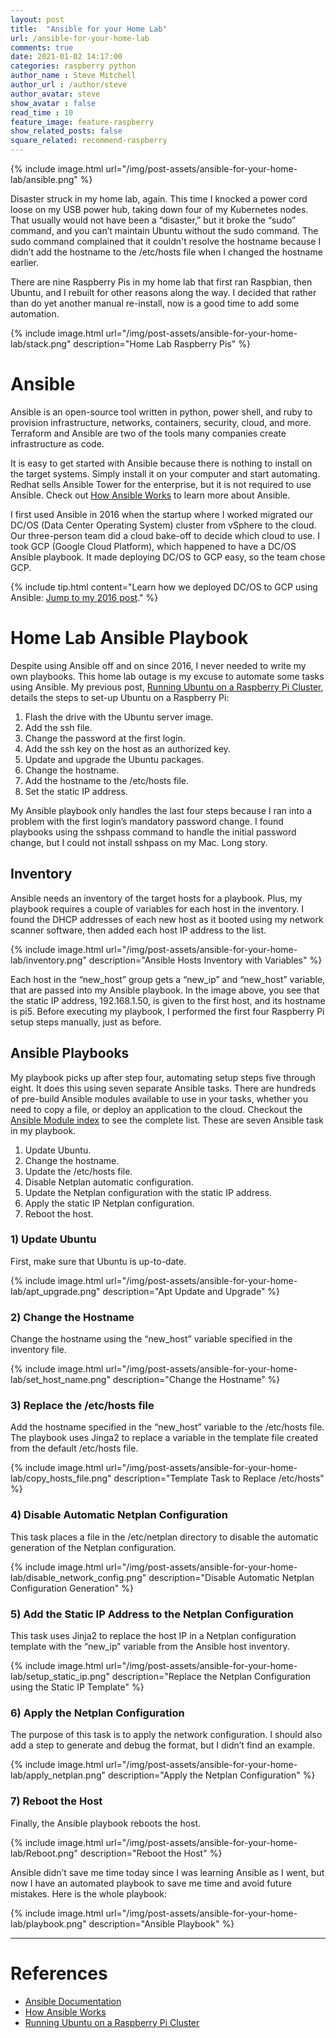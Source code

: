 ```yaml
---
layout: post
title:  "Ansible for your Home Lab"
url: /ansible-for-your-home-lab
comments: true
date: 2021-01-02 14:17:00
categories: raspberry python
author_name : Steve Mitchell
author_url : /author/steve
author_avatar: steve
show_avatar : false
read_time : 10
feature_image: feature-raspberry
show_related_posts: false
square_related: recommend-raspberry
---
```

{% include image.html url="/img/post-assets/ansible-for-your-home-lab/ansible.png" %}

Disaster struck in my home lab, again. This time I knocked a power cord loose on my USB power hub, taking down four of my Kubernetes nodes. That usually would not have been a “disaster,” but it broke the “sudo” command, and you can’t maintain Ubuntu without the sudo command. The sudo command complained that it couldn't resolve the hostname because I didn’t add the hostname to the /etc/hosts file when I changed the hostname earlier.

There are nine Raspberry Pis in my home lab that first ran Raspbian, then Ubuntu, and I rebuilt for other reasons along the way. I decided that rather than do yet another manual re-install, now is a good time to add some automation.

{% include image.html url="/img/post-assets/ansible-for-your-home-lab/stack.png" description="Home Lab Raspberry Pis" %}

# Ansible
Ansible is an open-source tool written in python, power shell, and ruby to provision infrastructure, networks, containers, security, cloud, and more. Terraform and Ansible are two of the tools many companies create infrastructure as code. 

It is easy to get started with Ansible because there is nothing to install on the target systems. Simply install it on your computer and start automating. Redhat sells Ansible Tower for the enterprise, but it is not required to use Ansible. Check out [How Ansible Works](https://www.ansible.com/overview/how-ansible-works) to learn more about Ansible.

I first used Ansible in 2016 when the startup where I worked migrated our DC/OS (Data Center Operating System) cluster from vSphere to the cloud. Our three-person team did a cloud bake-off to decide which cloud to use. I took GCP (Google Cloud Platform), which happened to have a DC/OS Ansible playbook. It made deploying DC/OS to GCP easy, so the team chose GCP.

{% include tip.html content="Learn how we deployed DC/OS to GCP using Ansible: <a href='/dcos-on-gcp'>Jump to my 2016 post</a>." %}

# Home Lab Ansible Playbook

Despite using Ansible off and on since 2016, I never needed to write my own playbooks. This home lab outage is my excuse to automate some tasks using Ansible. My previous post, [Running Ubuntu on a Raspberry Pi Cluster](/running-ubuntu-on-rpi), details the steps to set-up Ubuntu on a Raspberry Pi:

1. Flash the drive with the Ubuntu server image.
1. Add the ssh file.
1. Change the password at the first login.
1. Add the ssh key on the host as an authorized key.
1. Update and upgrade the Ubuntu packages.
1. Change the hostname.
1. Add the hostname to the /etc/hosts file.
1. Set the static IP address.

My Ansible playbook only handles the last four steps because I ran into a problem with the first login’s mandatory password change. I found playbooks using the sshpass command to handle the initial password change, but I could not install sshpass on my Mac. Long story.

## Inventory
Ansible needs an inventory of the target hosts for a playbook. Plus, my playbook requires a couple of variables for each host in the inventory. I found the DHCP addresses of each new host as it booted using my network scanner software, then added each host IP address to the list.

{% include image.html url="/img/post-assets/ansible-for-your-home-lab/inventory.png" description="Ansible Hosts Inventory with Variables" %}

Each host in the “new_host” group gets a “new_ip” and “new_host” variable, that are passed into my Ansible playbook. In the image above, you see that the static IP address, 192.168.1.50, is given to the first host, and its hostname is pi5. Before executing my playbook, I performed the first four Raspberry Pi setup steps manually, just as before.

## Ansible Playbooks
My playbook picks up after step four, automating setup steps five through eight. It does this using seven separate Ansible tasks. There are hundreds of pre-build Ansible modules available to use in your tasks, whether you need to copy a file, or deploy an application to the cloud. Checkout the [Ansible Module index](https://docs.ansible.com/ansible/2.8/modules/modules_by_category.html) to see the complete list. These are seven Ansible task in my playbook.

1. Update Ubuntu.
1. Change the hostname.
1. Update the /etc/hosts file.
1. Disable Netplan automatic configuration.
1. Update the Netplan configuration with the static IP address.
1. Apply the static IP Netplan configuration.
1. Reboot the host.

### 1) Update Ubuntu
First, make sure that Ubuntu is up-to-date.

{% include image.html url="/img/post-assets/ansible-for-your-home-lab/apt_upgrade.png" description="Apt Update and Upgrade" %}

### 2) Change the Hostname
Change the hostname using the “new_host” variable specified in the inventory file.

{% include image.html url="/img/post-assets/ansible-for-your-home-lab/set_host_name.png" description="Change the Hostname" %}

### 3) Replace the /etc/hosts file
Add the hostname specified in the “new_host” variable to the /etc/hosts file. The playbook uses Jinga2 to replace a variable in the template file created from the default /etc/hosts file.

{% include image.html url="/img/post-assets/ansible-for-your-home-lab/copy_hosts_file.png" description="Template Task to Replace /etc/hosts" %}

### 4) Disable Automatic Netplan Configuration
This task places a file in the /etc/netplan directory to disable the automatic generation of the Netplan configuration.

{% include image.html url="/img/post-assets/ansible-for-your-home-lab/disable_network_config.png" description="Disable Automatic Netplan Configuration Generation" %}

### 5) Add the Static IP Address to the Netplan Configuration
This task uses Jinja2 to replace the host IP in a Netplan configuration template with the “new_ip” variable from the Ansible host inventory.

{% include image.html url="/img/post-assets/ansible-for-your-home-lab/setup_static_ip.png" description="Replace the Netplan Configuration using the Static IP Template" %}

### 6) Apply the Netplan Configuration
The purpose of this task is to apply the network configuration. I should also add a step to generate and debug the format, but I didn’t find an example.

{% include image.html url="/img/post-assets/ansible-for-your-home-lab/apply_netplan.png" description="Apply the Netplan Configuration" %}

### 7) Reboot the Host
Finally, the Ansible playbook reboots the host.

{% include image.html url="/img/post-assets/ansible-for-your-home-lab/Reboot.png" description="Reboot the Host" %}

Ansible didn’t save me time today since I was learning Ansible as I went, but now I have an automated playbook to save me time and avoid future mistakes.
Here is the whole playbook:

{% include image.html url="/img/post-assets/ansible-for-your-home-lab/playbook.png" description="Ansible Playbook" %}

----
# References
* [Ansible Documentation](https://docs.ansible.com/?extIdCarryOver=true&sc_cid=701f2000001OH7YAAW)
* [How Ansible Works](https://www.ansible.com/overview/how-ansible-works)
* [Running Ubuntu on a Raspberry Pi Cluster](https://smitchell.github.io/running-ubuntu-on-rpi)

